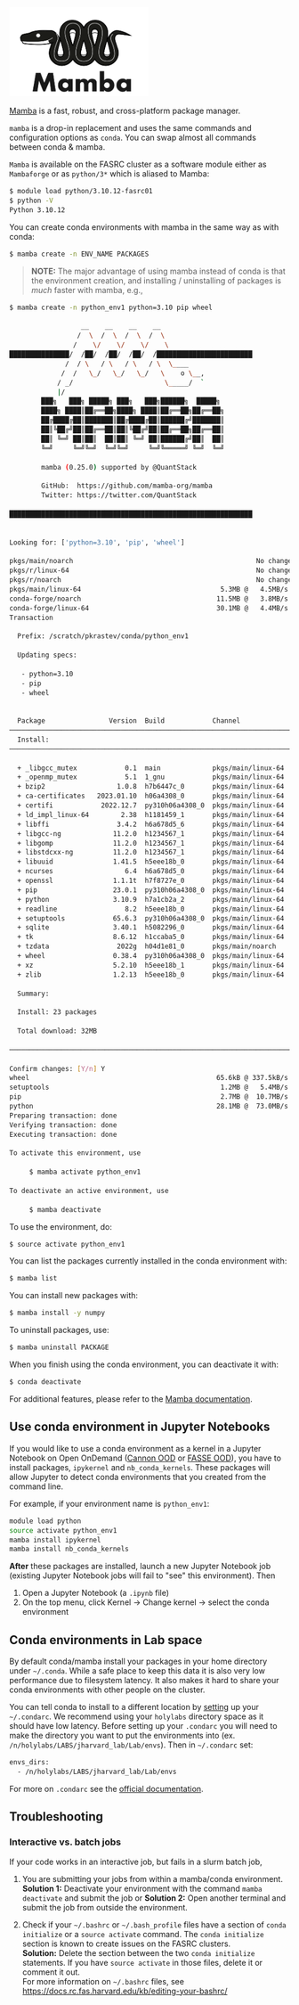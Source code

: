 <img src="Images/mamba-logo.png" alt="mamba-logo" width="250"/>

[Mamba](https://mamba.readthedocs.io/en/latest/index.html#) is a fast, robust, and cross-platform package manager.

<code>mamba</code> is a drop-in replacement and uses the same commands and configuration options as <code>conda</code>. You can swap almost all commands between conda & mamba.

<code>Mamba</code> is available on the FASRC cluster as a software module either as <code>Mambaforge</code> or as <code>python/3*</code> which is aliased to Mamba:

```bash
$ module load python/3.10.12-fasrc01
$ python -V
Python 3.10.12
```

You can create conda environments with mamba in the same way as with conda:

```bash
$ mamba create -n ENV_NAME PACKAGES
```

> **NOTE:** The major advantage of using mamba instead of conda is that the environment creation, and installing / uninstalling of packages is *much* faster with mamba, e.g.,

```bash
$ mamba create -n python_env1 python=3.10 pip wheel

                  __    __    __    __
                 /  \  /  \  /  \  /  \
                /    \/    \/    \/    \
███████████████/  /██/  /██/  /██/  /████████████████████████
              /  / \   / \   / \   / \  \____
             /  /   \_/   \_/   \_/   \    o \__,
            / _/                       \_____/  `
            |/
        ███╗   ███╗ █████╗ ███╗   ███╗██████╗  █████╗
        ████╗ ████║██╔══██╗████╗ ████║██╔══██╗██╔══██╗
        ██╔████╔██║███████║██╔████╔██║██████╔╝███████║
        ██║╚██╔╝██║██╔══██║██║╚██╔╝██║██╔══██╗██╔══██║
        ██║ ╚═╝ ██║██║  ██║██║ ╚═╝ ██║██████╔╝██║  ██║
        ╚═╝     ╚═╝╚═╝  ╚═╝╚═╝     ╚═╝╚═════╝ ╚═╝  ╚═╝

        mamba (0.25.0) supported by @QuantStack

        GitHub:  https://github.com/mamba-org/mamba
        Twitter: https://twitter.com/QuantStack

█████████████████████████████████████████████████████████████


Looking for: ['python=3.10', 'pip', 'wheel']

pkgs/main/noarch                                              No change
pkgs/r/linux-64                                               No change
pkgs/r/noarch                                                 No change
pkgs/main/linux-64                                   5.3MB @   4.5MB/s  1.2s
conda-forge/noarch                                  11.5MB @   3.8MB/s  3.1s
conda-forge/linux-64                                30.1MB @   4.4MB/s  7.1s
Transaction

  Prefix: /scratch/pkrastev/conda/python_env1

  Updating specs:

   - python=3.10
   - pip
   - wheel


  Package                Version  Build            Channel                  Size
──────────────────────────────────────────────────────────────────────────────────
  Install:
──────────────────────────────────────────────────────────────────────────────────

  + _libgcc_mutex            0.1  main             pkgs/main/linux-64     Cached
  + _openmp_mutex            5.1  1_gnu            pkgs/main/linux-64     Cached
  + bzip2                  1.0.8  h7b6447c_0       pkgs/main/linux-64     Cached
  + ca-certificates   2023.01.10  h06a4308_0       pkgs/main/linux-64     Cached
  + certifi            2022.12.7  py310h06a4308_0  pkgs/main/linux-64     Cached
  + ld_impl_linux-64        2.38  h1181459_1       pkgs/main/linux-64     Cached
  + libffi                 3.4.2  h6a678d5_6       pkgs/main/linux-64     Cached
  + libgcc-ng             11.2.0  h1234567_1       pkgs/main/linux-64     Cached
  + libgomp               11.2.0  h1234567_1       pkgs/main/linux-64     Cached
  + libstdcxx-ng          11.2.0  h1234567_1       pkgs/main/linux-64     Cached
  + libuuid               1.41.5  h5eee18b_0       pkgs/main/linux-64     Cached
  + ncurses                  6.4  h6a678d5_0       pkgs/main/linux-64     Cached
  + openssl               1.1.1t  h7f8727e_0       pkgs/main/linux-64     Cached
  + pip                   23.0.1  py310h06a4308_0  pkgs/main/linux-64        3MB
  + python                3.10.9  h7a1cb2a_2       pkgs/main/linux-64       28MB
  + readline                 8.2  h5eee18b_0       pkgs/main/linux-64     Cached
  + setuptools            65.6.3  py310h06a4308_0  pkgs/main/linux-64        1MB
  + sqlite                3.40.1  h5082296_0       pkgs/main/linux-64     Cached
  + tk                    8.6.12  h1ccaba5_0       pkgs/main/linux-64     Cached
  + tzdata                 2022g  h04d1e81_0       pkgs/main/noarch       Cached
  + wheel                 0.38.4  py310h06a4308_0  pkgs/main/linux-64       66kB
  + xz                    5.2.10  h5eee18b_1       pkgs/main/linux-64     Cached
  + zlib                  1.2.13  h5eee18b_0       pkgs/main/linux-64     Cached

  Summary:

  Install: 23 packages

  Total download: 32MB

──────────────────────────────────────────────────────────────────────────────────

Confirm changes: [Y/n] Y
wheel                                               65.6kB @ 337.5kB/s  0.2s
setuptools                                           1.2MB @   5.4MB/s  0.2s
pip                                                  2.7MB @  10.7MB/s  0.3s
python                                              28.1MB @  73.0MB/s  0.4s
Preparing transaction: done
Verifying transaction: done
Executing transaction: done

To activate this environment, use

     $ mamba activate python_env1

To deactivate an active environment, use

     $ mamba deactivate
```

To use the environment, do:

```bash
$ source activate python_env1
```

You can list the packages currently installed in the conda environment with:

```bash
$ mamba list
```

You can install new packages with:

```bash
$ mamba install -y numpy
```

To uninstall packages, use:

```bash
$ mamba uninstall PACKAGE
```

When you finish using the conda environment, you can deactivate it with:

```bash
$ conda deactivate
```

For additional features, please refer to the [Mamba documentation](https://mamba.readthedocs.io/en/latest/index.html).

## Use conda environment in Jupyter Notebooks

If you would like to use a conda environment as a kernel in a Jupyter Notebook on Open OnDemand ([Cannon OOD](https://rcood.rc.fas.harvard.edu) or [FASSE OOD](fasseood.rc.fas.harvard.edu)), you have to install packages, `ipykernel` and `nb_conda_kernels`. These packages will allow Jupyter to detect conda environments that you created from the command line.

For example, if your environment name is `python_env1`:

```bash
module load python
source activate python_env1
mamba install ipykernel
mamba install nb_conda_kernels
```

**After** these packages are installed, launch a new Jupyter Notebook job (existing Jupyter Notebook jobs will fail to "see" this environment). Then

1. Open a Jupyter Notebook (a `.ipynb` file)
2. On the top menu, click Kernel -> Change kernel -> select the conda environment

## Conda environments in Lab space
By default conda/mamba install your packages in your home directory under <code>~/.conda</code>. While a safe place to keep this data it is also very low performance due to filesystem latency. It also makes it hard to share your conda environments with other people on the cluster.

You can tell conda to install to a different location by [setting](https://conda.io/projects/conda/en/latest/user-guide/configuration/use-condarc.html#specify-env-directories) up your <code>~/.condarc</code>.  We recommend using your <code>holylabs</code> directory space as it should have low latency.  Before setting up your <code>.condarc</code> you will need to make the directory you want to put the environments into (ex. <code>/n/holylabs/LABS/jharvard_lab/Lab/envs</code>). Then in <code>~/.condarc</code> set:

```bash
envs_dirs:
  - /n/holylabs/LABS/jharvard_lab/Lab/envs
```

For more on <code>.condarc</code> see the [official documentation](https://conda.io/projects/conda/en/latest/user-guide/configuration/use-condarc.html#).

## Troubleshooting

### Interactive vs. batch jobs

If your code works in an interactive job, but fails in a slurm batch job,

1. You are submitting your jobs from within a mamba/conda environment.  
 **Solution 1:** Deactivate your environment with the command `mamba deactivate` and submit the job or 
 **Solution 2:** Open another terminal and submit the job from outside the environment.

2. Check if your `~/.bashrc` or `~/.bash_profile` files have a section of `conda initialize` or a `source activate` command. The `conda initialize` section is known to create issues on the FASRC clusters.  
  **Solution:** Delete the section between the two `conda initialize` statements. If you have `source activate` in those files, delete it or comment it out.  
 For more information on `~/.bashrc` files, see https://docs.rc.fas.harvard.edu/kb/editing-your-bashrc/
